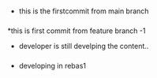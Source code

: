 ###
* this is the firstcommit from main branch
###
*this is first commit from feature branch -1
* developer is still develping the content..
###
* developing in rebas1
